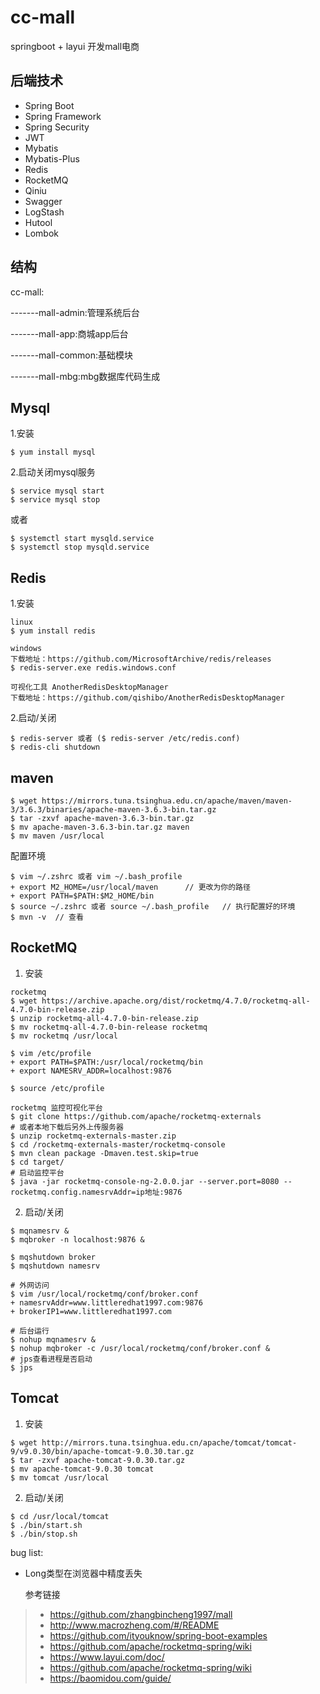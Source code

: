 # cc-mall
springboot + layui 开发mall电商

## 后端技术
* Spring Boot
* Spring Framework
* Spring Security
* JWT
* Mybatis
* Mybatis-Plus
* Redis
* RocketMQ
* Qiniu
* Swagger
* LogStash
* Hutool
* Lombok

## 结构
cc-mall:

-------mall-admin:管理系统后台

-------mall-app:商城app后台

-------mall-common:基础模块

-------mall-mbg:mbg数据库代码生成
## Mysql
1.安装
```
$ yum install mysql
```
2.启动关闭mysql服务
```
$ service mysql start
$ service mysql stop
```
或者
```
$ systemctl start mysqld.service
$ systemctl stop mysqld.service
```
## Redis
1.安装
```
linux
$ yum install redis

windows
下载地址：https://github.com/MicrosoftArchive/redis/releases
$ redis-server.exe redis.windows.conf

可视化工具 AnotherRedisDesktopManager
下载地址：https://github.com/qishibo/AnotherRedisDesktopManager
```
2.启动/关闭
```
$ redis-server 或者 ($ redis-server /etc/redis.conf)
$ redis-cli shutdown
```
## maven
```
$ wget https://mirrors.tuna.tsinghua.edu.cn/apache/maven/maven-3/3.6.3/binaries/apache-maven-3.6.3-bin.tar.gz
$ tar -zxvf apache-maven-3.6.3-bin.tar.gz
$ mv apache-maven-3.6.3-bin.tar.gz maven
$ mv maven /usr/local
```
配置环境
```
$ vim ~/.zshrc 或者 vim ~/.bash_profile
+ export M2_HOME=/usr/local/maven      // 更改为你的路径
+ export PATH=$PATH:$M2_HOME/bin
$ source ~/.zshrc 或者 source ~/.bash_profile   // 执行配置好的环境
$ mvn -v  // 查看
```
## RocketMQ
1. 安装
```
rocketmq
$ wget https://archive.apache.org/dist/rocketmq/4.7.0/rocketmq-all-4.7.0-bin-release.zip
$ unzip rocketmq-all-4.7.0-bin-release.zip
$ mv rocketmq-all-4.7.0-bin-release rocketmq
$ mv rocketmq /usr/local

$ vim /etc/profile
+ export PATH=$PATH:/usr/local/rocketmq/bin
+ export NAMESRV_ADDR=localhost:9876

$ source /etc/profile
```
```
rocketmq 监控可视化平台
$ git clone https://github.com/apache/rocketmq-externals
# 或者本地下载后另外上传服务器
$ unzip rocketmq-externals-master.zip
$ cd /rocketmq-externals-master/rocketmq-console
$ mvn clean package -Dmaven.test.skip=true
$ cd target/
# 启动监控平台
$ java -jar rocketmq-console-ng-2.0.0.jar --server.port=8080 --rocketmq.config.namesrvAddr=ip地址:9876
```
2. 启动/关闭
```
$ mqnamesrv &
$ mqbroker -n localhost:9876 &

$ mqshutdown broker
$ mqshutdown namesrv

# 外网访问
$ vim /usr/local/rocketmq/conf/broker.conf
+ namesrvAddr=www.littleredhat1997.com:9876
+ brokerIP1=www.littleredhat1997.com

# 后台运行
$ nohup mqnamesrv &
$ nohup mqbroker -c /usr/local/rocketmq/conf/broker.conf &
# jps查看进程是否启动
$ jps
```

## Tomcat
1. 安装
```
$ wget http://mirrors.tuna.tsinghua.edu.cn/apache/tomcat/tomcat-9/v9.0.30/bin/apache-tomcat-9.0.30.tar.gz
$ tar -zxvf apache-tomcat-9.0.30.tar.gz
$ mv apache-tomcat-9.0.30 tomcat
$ mv tomcat /usr/local
```

2. 启动/关闭
```
$ cd /usr/local/tomcat
$ ./bin/start.sh
$ ./bin/stop.sh
```

bug list:
* Long类型在浏览器中精度丢失

  参考链接
> * https://github.com/zhangbincheng1997/mall
> * http://www.macrozheng.com/#/README
> * https://github.com/ityouknow/spring-boot-examples
> * https://github.com/apache/rocketmq-spring/wiki
> * https://www.layui.com/doc/
> * https://github.com/apache/rocketmq-spring/wiki
> * https://baomidou.com/guide/

